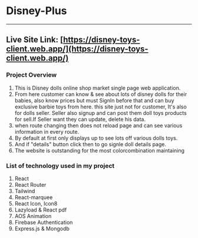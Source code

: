 # Disney-Plus

---

## Live Site Link: [https://disney-toys-client.web.app/](https://disney-toys-client.web.app/)

### Project Overview
1. This is Disney dolls online shop market single page web application.
2. From here customer can know & see about lots of disney dolls for their babies, also know prices but must SignIn before that and can buy exclusive barbie toys from here. this site just not for customer, It's also for dolls seller. Seller also signup and can post them doll toys products for sell.If Seller want they can update, delete his data.
3. when route changing then does not reload page and can see various information in every route.
4. By default at first only displays up to see lots off various dolls toys.
5. And if "details" button click then to go signle doll details page.
6. The website is outstanding for the most colorcombination maintaining 

### List of technology used in my project
1. React
2. React Router
3. Tailwind 
4. React-marquee
5. React Icon, Icon8
6. Lazyload & React pdf
7. AOS Animation
8. Firebase Authentication
9. Express.js & Mongodb